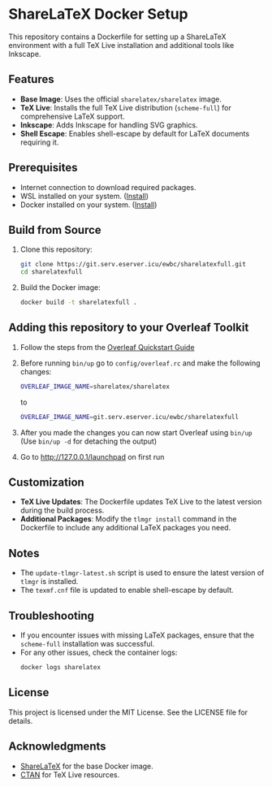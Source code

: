 # ShareLaTeX Docker Setup

This repository contains a Dockerfile for setting up a ShareLaTeX environment with a full TeX Live installation and additional tools like Inkscape.

## Features

- **Base Image**: Uses the official `sharelatex/sharelatex` image.
- **TeX Live**: Installs the full TeX Live distribution (`scheme-full`) for comprehensive LaTeX support.
- **Inkscape**: Adds Inkscape for handling SVG graphics.
- **Shell Escape**: Enables shell-escape by default for LaTeX documents requiring it.

## Prerequisites

- Internet connection to download required packages.
- WSL installed on your system. ([Install](https://learn.microsoft.com/de-de/windows/wsl/install))
- Docker installed on your system. ([Install](https://docs.docker.com/engine/install/ubuntu/))

## Build from Source

1. Clone this repository:
    ```bash
    git clone https://git.serv.eserver.icu/ewbc/sharelatexfull.git
    cd sharelatexfull
    ```

2. Build the Docker image:
    ```bash
    docker build -t sharelatexfull .
    ```

## Adding this repository to your Overleaf Toolkit

1. Follow the steps from the [Overleaf Quickstart Guide](https://github.com/overleaf/toolkit/blob/master/doc/quick-start-guide.md)

2. Before running `bin/up` go to `config/overleaf.rc` and make the following changes:
    ```bash
    OVERLEAF_IMAGE_NAME=sharelatex/sharelatex
    ```
    to
    ```bash
    OVERLEAF_IMAGE_NAME=git.serv.eserver.icu/ewbc/sharelatexfull
    ```

3. After you made the changes you can now start Overleaf using `bin/up` (Use `bin/up -d` for detaching the output)

4. Go to http://127.0.0.1/launchpad on first run


## Customization

- **TeX Live Updates**: The Dockerfile updates TeX Live to the latest version during the build process.
- **Additional Packages**: Modify the `tlmgr install` command in the Dockerfile to include any additional LaTeX packages you need.

## Notes

- The `update-tlmgr-latest.sh` script is used to ensure the latest version of `tlmgr` is installed.
- The `texmf.cnf` file is updated to enable shell-escape by default.

## Troubleshooting

- If you encounter issues with missing LaTeX packages, ensure that the `scheme-full` installation was successful.
- For any other issues, check the container logs:
  ```bash
  docker logs sharelatex
  ```

## License

This project is licensed under the MIT License. See the LICENSE file for details.

## Acknowledgments

- [ShareLaTeX](https://github.com/sharelatex/sharelatex) for the base Docker image.
- [CTAN](https://ctan.org/) for TeX Live resources.
